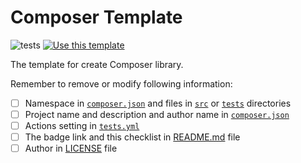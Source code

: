 # Composer Template

![tests](https://github.com/MilesChou/composer-template/workflows/tests/badge.svg)
[![Use this template](https://img.shields.io/badge/GitHub-Use_this_template-green.svg)](https://github.com/MilesChou/composer-template/generate)

The template for create Composer library.

Remember to remove or modify following information:

* [ ] Namespace in [`composer.json`](/composer.json) and files in [`src`](/src) or [`tests`](/tests) directories
* [ ] Project name and description and author name in [`composer.json`](/composer.json)
* [ ] Actions setting in [`tests.yml`](/.github/workflows/tests.yml)
* [ ] The badge link and this checklist in [README.md](/README.md) file
* [ ] Author in [LICENSE](/LICENSE) file
